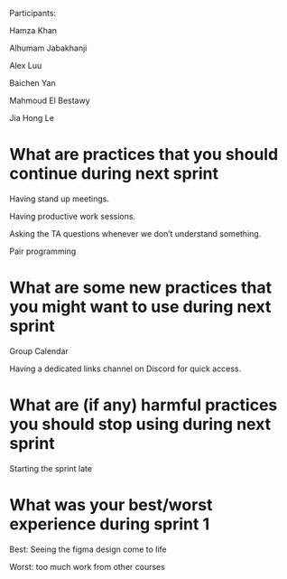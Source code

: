Participants:

Hamza Khan

Alhumam Jabakhanji

Alex Luu

Baichen Yan

Mahmoud El Bestawy

Jia Hong Le

# What are practices that you should continue during next sprint


Having stand up meetings.

Having productive work sessions.

Asking the TA questions whenever we don’t understand something.

Pair programming


# What are some new practices that you might want to use during next sprint

Group Calendar

Having a dedicated links channel on Discord for quick access.


# What are (if any) harmful practices you should stop using during next sprint

Starting the sprint late


# What was your best/worst experience during sprint 1

Best: Seeing the figma design come to life

Worst: too much work from other courses
